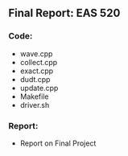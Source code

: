 ## Final Report: EAS 520
### Code: 
- wave.cpp
- collect.cpp
- exact.cpp
- dudt.cpp
- update.cpp
- Makefile
- driver.sh

### Report:
- Report on Final Project

	
